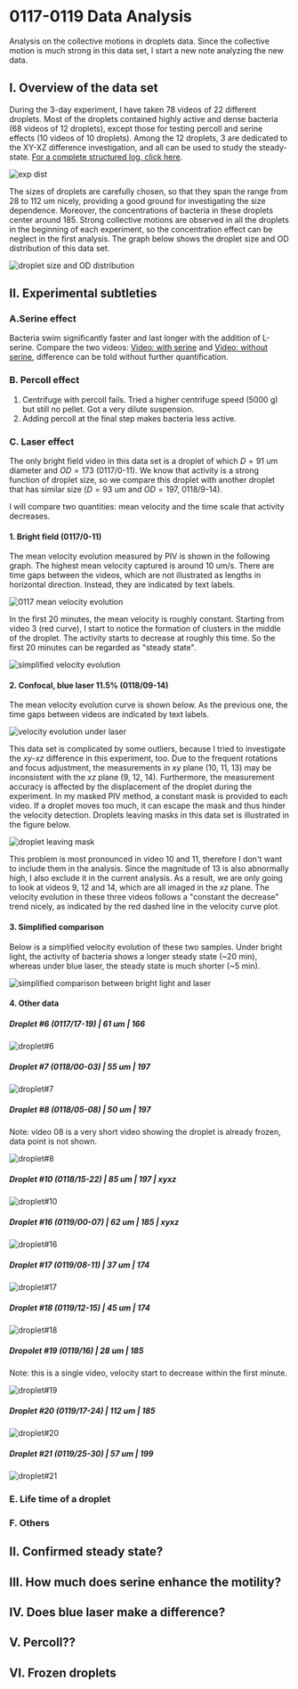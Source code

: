 # 0117-0119 Data Analysis

Analysis on the collective motions in droplets data. Since the collective motion is much strong in this data set, I start a new note analyzing the new data.

## I. Overview of the data set

During the 3-day experiment, I have taken 78 videos of 22 different droplets. Most of the droplets contained highly active and dense bacteria (68 videos of 12 droplets), except those for testing percoll and serine effects (10 videos of 10 droplets). Among the 12 droplets, 3 are dedicated to the XY-XZ difference investigation, and all can be used to study the steady-state. [For a complete structured log, click here](Data\structured_log\structured_log.ods).

![exp dist](../images/2022/01/exp-dist.svg)

The sizes of droplets are carefully chosen, so that they span the range from 28 to 112 um nicely, providing a good ground for investigating the size dependence. Moreover, the concentrations of bacteria in these droplets center around 185. Strong collective motions are observed in all the droplets in the beginning of each experiment, so the concentration effect can be neglect in the first analysis. The graph below shows the droplet size and OD distribution of this data set.

![droplet size and OD distribution](../images/2022/01/droplet-size-and-od-distribution.png)

## II. Experimental subtleties

### A.Serine effect

Bacteria swim significantly faster and last longer with the addition of L-serine. Compare the two videos: [Video: with serine](https://drive.google.com/open?id=13AmyeAelieYmGZzB1sTbPr1HU4LrCKRJ&authuser=liux3141%40umn.edu&usp=drive_fs) and [Video: without serine](https://drive.google.com/open?id=1S35GxkcylCAK8tRshJNpPtZJlCH9gpmc&authuser=liux3141%40umn.edu&usp=drive_fs), difference can be told without further quantification.

### B. Percoll effect

1. Centrifuge with percoll fails. Tried a higher centrifuge speed (5000 g) but still no pellet. Got a very dilute suspension.
2. Adding percoll at the final step makes bacteria less active.

### C. Laser effect

The only bright field video in this data set is a droplet of which $D=91$ um diameter and $OD=173$ (0117/0-11). We know that activity is a strong function of droplet size, so we compare this droplet with another droplet that has similar size ($D=93$ um and $OD=197$, 0118/9-14).

I will compare two quantities: mean velocity and the time scale that activity decreases.

#### 1. Bright field (0117/0-11)

The mean velocity evolution measured by PIV is shown in the following graph. The highest mean velocity captured is around 10 um/s. There are time gaps between the videos, which are not illustrated as lengths in horizontal direction. Instead, they are indicated by text labels.

![0117 mean velocity evolution](../images/2022/01/0117-mean-velocity-evolution.png)

In the first 20 minutes, the mean velocity is roughly constant. Starting from video 3 (red curve), I start to notice the formation of clusters in the middle of the droplet. The activity starts to decrease at roughly this time. So the first 20 minutes can be regarded as "steady state".

![simplified velocity evolution](../images/2022/01/simplified-velocity-evolution.png)

#### 2. Confocal, blue laser 11.5% (0118/09-14)

The mean velocity evolution curve is shown below. As the previous one, the time gaps between videos are indicated by text labels.

![velocity evolution under laser](../images/2022/01/velocity-evolution-under-laser.png)

This data set is complicated by some outliers, because I tried to investigate the $xy$-$xz$ difference in this experiment, too. Due to the frequent rotations and focus adjustment, the measurements in $xy$ plane (10, 11, 13) may be inconsistent with the $xz$ plane (9, 12, 14). Furthermore, the measurement accuracy is affected by the displacement of the droplet during the experiment. In my masked PIV method, a constant mask is provided to each video. If a droplet moves too much, it can escape the mask and thus hinder the velocity detection. Droplets leaving masks in this data set is illustrated in the figure below.

![droplet leaving mask](../images/2022/01/droplet-leaving-mask.svg)

This problem is most pronounced in video 10 and 11, therefore I don't want to include them in the analysis. Since the magnitude of 13 is also abnormally high, I also exclude it in the current analysis. As a result, we are only going to look at videos 9, 12 and 14, which are all imaged in the $xz$ plane. The velocity evolution in these three videos follows a "constant the decrease" trend nicely, as indicated by the red dashed line in the velocity curve plot.

#### 3. Simplified comparison

Below is a simplified velocity evolution of these two samples. Under bright light, the activity of bacteria shows a longer steady state (~20 min), whereas under blue laser, the steady state is much shorter (~5 min).

![simplified comparison between bright light and laser](../images/2022/01/simplified-comparison-between-bright-light-and-laser.png)

#### 4. Other data

##### Droplet #6 (0117/17-19) | 61 um | 166
![droplet#6](../images/2022/01/droplet-6.png)

##### Droplet #7 (0118/00-03) | 55 um | 197
![droplet#7](../images/2022/01/droplet-7.png)

##### Droplet #8 (0118/05-08) | 50 um | 197
Note: video 08 is a very short video showing the droplet is already frozen, data point is not shown.

![droplet#8](../images/2022/01/droplet-8.png)

##### Droplet #10 (0118/15-22) | 85 um | 197 | xyxz
![droplet#10](../images/2022/01/droplet-10.png)

##### Droplet #16 (0119/00-07) | 62 um | 185 | xyxz
![droplet#16](../images/2022/01/droplet-16.png)

##### Droplet #17 (0119/08-11) | 37 um | 174
![droplet#17](../images/2022/01/droplet-17.png)

##### Droplet #18 (0119/12-15) | 45 um | 174
![droplet#18](../images/2022/01/droplet-18.png)

##### Dropolet #19 (0119/16) | 28 um | 185
Note: this is a single video, velocity start to decrease within the first minute.

![droplet#19](../images/2022/01/droplet-19.png)

##### Droplet #20 (0119/17-24) | 112 um | 185
![droplet#20](../images/2022/01/droplet-20.png)

##### Droplet #21 (0119/25-30) | 57 um | 199
![droplet#21](../images/2022/01/droplet-21.png)
### E. Life time of a droplet

### F. Others

## II. Confirmed steady state?

## III. How much does serine enhance the motility?

## IV. Does blue laser make a difference?

## V. Percoll??

## VI. Frozen droplets
